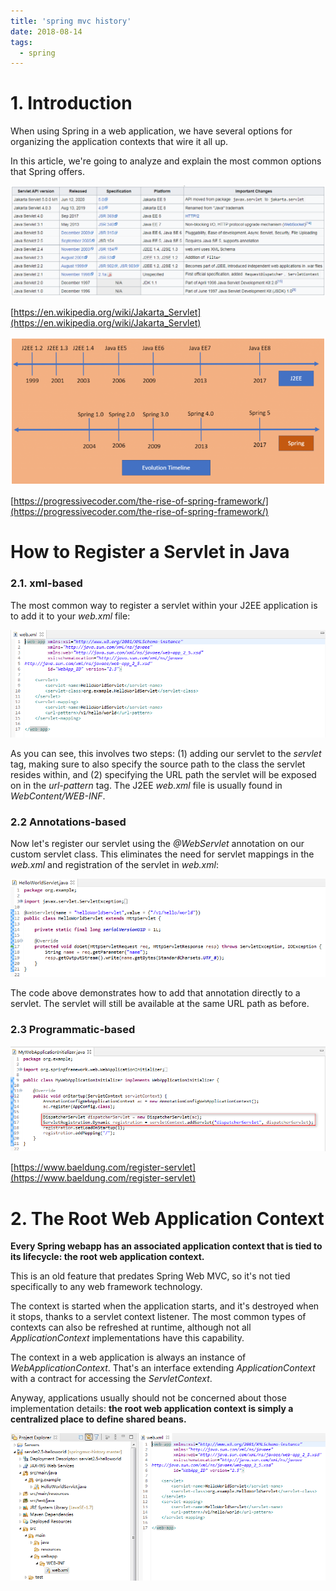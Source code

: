 ```yaml
---
title: 'spring mvc history'
date: 2018-08-14
tags:
  - spring
---
```


# **1. Introduction**

When using Spring in a web application, we have several options for organizing the application contexts that wire it all up.

In this article, we're going to analyze and explain the most common options that Spring offers.



![image-20210901140126970](../images/image-20210901140126970.png)

[https://en.wikipedia.org/wiki/Jakarta_Servlet](https://en.wikipedia.org/wiki/Jakarta_Servlet)

![image-20210901141009993](../images/image-20210901141009993.png)

[https://progressivecoder.com/the-rise-of-spring-framework/](https://progressivecoder.com/the-rise-of-spring-framework/)





# How to Register a Servlet in Java

### **2.1. xml-based**

The most common way to register a servlet within your J2EE application is to add it to your *web.xml* file:

![image-20210901142230421](../images/image-20210901142230421.png)

As you can see, this involves two steps: (1) adding our servlet to the *servlet* tag, making sure to also specify the source path to the class the servlet resides within, and (2) specifying the URL path the servlet will be exposed on in the *url-pattern* tag. The J2EE *web.xml* file is usually found in *WebContent/WEB-INF*.

### **2.2 Annotations-based**

Now let's register our servlet using the *@WebServlet* annotation on our custom servlet class. This eliminates the need for servlet mappings in the *web.xml* and registration of the servlet in *web.xml*:

![image-20210901142142484](../images/image-20210901142142484.png)

The code above demonstrates how to add that annotation directly to a servlet. The servlet will still be available at the same URL path as before.

### 2.3 **Programmatic-based**

![image-20210901143212929](../images/image-20210901143212929.png)

[https://www.baeldung.com/register-servlet](https://www.baeldung.com/register-servlet)

# **2. The Root Web Application Context**

**Every Spring webapp has an associated application context that is tied to its lifecycle: the root web application context.**

This is an old feature that predates Spring Web MVC, so it's not tied specifically to any web framework technology.

The context is started when the application starts, and it's destroyed when it stops, thanks to a servlet context listener. The most common types of contexts can also be refreshed at runtime, although not all *ApplicationContext* implementations have this capability.

The context in a web application is always an instance of *WebApplicationContext*. That's an interface extending *ApplicationContext* with a contract for accessing the *ServletContext*.

Anyway, applications usually should not be concerned about those implementation details: **the root web application context is simply a centralized place to define shared beans.**

![image-20210827132252578](../images/image-20210827132252578.png)
